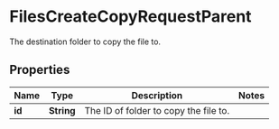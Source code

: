 

# FilesCreateCopyRequestParent

The destination folder to copy the file to.

## Properties

| Name | Type | Description | Notes |
|------------ | ------------- | ------------- | -------------|
|**id** | **String** | The ID of folder to copy the file to. |  |



